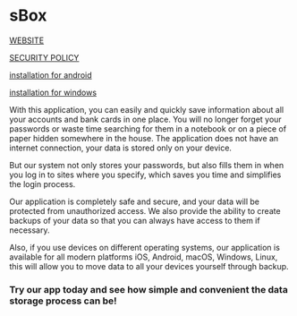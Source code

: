 # sBox

[WEBSITE](https://trinetron.github.io/sboxapp.site/index.html)

[SECURITY POLICY](https://trinetron.github.io/sboxapp.site/SECURITY_POLICY.html)

[installation for android](https://trinetron.github.io/web_sbox/sBox-release.apk)

[installation for windows](https://trinetron.github.io/web_sbox/sBoxSetup.exe)


With this application, you can easily and quickly save information about all your accounts and bank cards in one place. You will no longer forget your passwords or waste time searching for them in a notebook or on a piece of paper hidden somewhere in the house. The application does not have an internet connection, your data is stored only on your device.

But our system not only stores your passwords, but also fills them in when you log in to sites where you specify, which saves you time and simplifies the login process.

Our application is completely safe and secure, and your data will be protected from unauthorized access. We also provide the ability to create backups of your data so that you can always have access to them if necessary.

Also, if you use devices on different operating systems, our application is available for all modern platforms iOS, Android, macOS, Windows, Linux, this will allow you to move data to all your devices yourself through backup.

### Try our app today and see how simple and convenient the data storage process can be!
